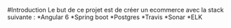 #Introduction
Le but de ce projet est de créer un ecommerce avec la stack suivante :
 *Angular 6
 *Spring boot
 *Postgres
 *Travis
 *Sonar
 *ELK
